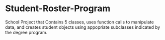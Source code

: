 # Student-Roster-Program
School Project that Contains 5 classes, uses function calls to manipulate data, and creates student objects using appopriate subclasses indicated by the degree program.
